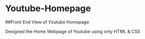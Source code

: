 # Youtube-Homepage
##Front End View of Youtube Homepage

Designed the Home Webpage of Youtube using only HTML & CSS
